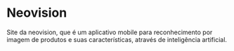# Neovision
Site da neovision, que é um aplicativo mobile para reconhecimento por imagem de produtos e suas características, através de inteligência artificial.
